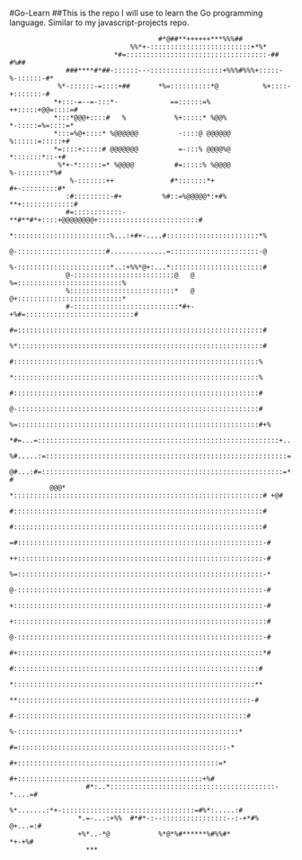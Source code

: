 #Go-Learn
##This is the repo I will use to learn the Go programming language. Similar to my javascript-projects repo.

                                                                                                     
                                                                                                     
                                                                                                     
                                         #*@##**++++++***%%%##                                       
                                  %%*+-:::::::::::::::::::::::::+*%*                                 
                              *#=:::::::::::::::::::::::::::::::::::-##    #%##                      
                  ###****#*##-::::::---::::::::::::::::::+%%%#%%%+:::::-%-::::::-#*                  
                %*-::::::-=::::+##       *%=::::::::::*@           %+::::-+:::::::-#                 
               *+:::-=--=-:::*-             ==::::::=%              ++:::::+@@=::::=#                
               *:::*@@@+::::#   %            %+:::::* %@@%           *-:::::=%=::::=*                
               *:::=%@+::::* %@@@@@@          -::::@ @@@@@@           %::::::=:::::+#                
               *=::::+:::::# @@@@@@@          =-:::% @@@@%@           *:::::::*::-+#                 
                %*+-*::::::=* %@@@@          #=:::::% %@@@@          %-::::::::*%#                   
                   %-:::::::++              #*:::::::*+            #+-:::::::::#*                    
                  :#:::::::::-#+          %#::=%@@@@@*:+#%      **+:::::::::::::#                    
                  #=::::::::::::-**#**#*+::::+@@@@@@@@+:::::::::::::::::::::::::#                    
                  *::::::::::::::::::::::::%...:+#+-....#:::::::::::::::::::::::*%                   
                  @-::::::::::::::::::::::#..............=::::::::::::::::::::::-@                   
                  %-:::::::::::::::::::::::*..:+%%*@+:...*:::::::::::::::::::::::#                   
                  @-:::::::::::::::::::::::::@   @   %=::::::::::::::::::::::::::%                   
                  %::::::::::::::::::::::::::*   @   @+::::::::::::::::::::::::::*                   
                  #-::::::::::::::::::::::::::*#+-+%#=:::::::::::::::::::::::::::#                   
                  #=:::::::::::::::::::::::::::::::::::::::::::::::::::::::::::::#                   
                  %*:::::::::::::::::::::::::::::::::::::::::::::::::::::::::::::#                   
                   #:::::::::::::::::::::::::::::::::::::::::::::::::::::::::::::%                   
                   *:::::::::::::::::::::::::::::::::::::::::::::::::::::::::::::%                   
                   #:::::::::::::::::::::::::::::::::::::::::::::::::::::::::::::#                   
                   @-::::::::::::::::::::::::::::::::::::::::::::::::::::::::::::#                   
                   %=::::::::::::::::::::::::::::::::::::::::::::::::::::::::::::#+%                 
              *#=...=::::::::::::::::::::::::::::::::::::::::::::::::::::::::::::+...+*#             
            %#.....:=::::::::::::::::::::::::::::::::::::::::::::::::::::::::::::=.....*%            
             @#...:#=::::::::::::::::::::::::::::::::::::::::::::::::::::::::::::=*:..-#             
              @@@* *::::::::::::::::::::::::::::::::::::::::::::::::::::::::::::::# +@#              
                   #::::::::::::::::::::::::::::::::::::::::::::::::::::::::::::::#                  
                   #::::::::::::::::::::::::::::::::::::::::::::::::::::::::::::::#                  
                  =#:::::::::::::::::::::::::::::::::::::::::::::::::::::::::::::-#                  
                  ++:::::::::::::::::::::::::::::::::::::::::::::::::::::::::::::-#                  
                  %=:::::::::::::::::::::::::::::::::::::::::::::::::::::::::::::-*                  
                  @-:::::::::::::::::::::::::::::::::::::::::::::::::::::::::::::-#                  
                  +::::::::::::::::::::::::::::::::::::::::::::::::::::::::::::::-#                  
                  +:::::::::::::::::::::::::::::::::::::::::::::::::::::::::::::::#                  
                  @-:::::::::::::::::::::::::::::::::::::::::::::::::::::::::::::-#                  
                  #+:::::::::::::::::::::::::::::::::::::::::::::::::::::::::::::*#                  
                   #:::::::::::::::::::::::::::::::::::::::::::::::::::::::::::::#                   
                   *::::::::::::::::::::::::::::::::::::::::::::::::::::::::::::**                   
                   **::::::::::::::::::::::::::::::::::::::::::::::::::::::::::-#                    
                    #-:::::::::::::::::::::::::::::::::::::::::::::::::::::::::#                     
                     %-:::::::::::::::::::::::::::::::::::::::::::::::::::::::*                      
                      #=::::::::::::::::::::::::::::::::::::::::::::::::::::-*                       
                       #+::::::::::::::::::::::::::::::::::::::::::::::::::=*                        
                         #+::::::::::::::::::::::::::::::::::::::::::::::+%#                         
                       #*:..*:::::::::::::::::::::::::::::::::::::::::-*....=#                       
                     %*.......:*+-:::::::::::::::::::::::::::::::::=#%*:.....:#                      
                     *.=-...:+%%  #*#*-:--::::::::::::::::--:-+*#%     @+...=:#                      
                     +%*..-*@            %*@*%#******%#%%#*              *+-+%#                      
                       ***                                                                           
                                                                                                     
                                                                                                     
                                                                                                     
                                                                                                     
                                                                                                     
                                                                                                     
                                                                                                     
                                                                                                     
                                                                                                     

